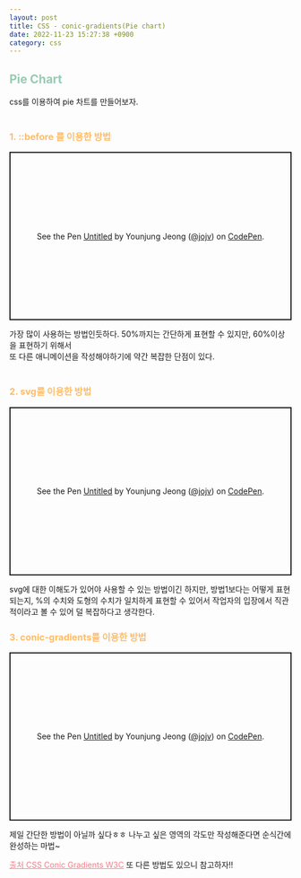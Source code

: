 ```yaml
---
layout: post
title: CSS - conic-gradients(Pie chart)
date: 2022-11-23 15:27:38 +0900
category: css
---
```


## <span style="color:#97cab3;font-weight:bold">Pie Chart</span>
css를 이용하여 pie 차트를 만들어보자.  
<br/>

### <span style="color:#febc68;font-weight:bold">1. ::before 를 이용한 방법</span>

<p class="codepen" data-height="300" data-default-tab="html,result" data-slug-hash="NWzYqOV" data-user="jojv" style="height: 300px; box-sizing: border-box; display: flex; align-items: center; justify-content: center; border: 2px solid; margin: 1em 0; padding: 1em;">
  <span>See the Pen <a href="https://codepen.io/jojv/pen/NWzYqOV">
  Untitled</a> by Younjung Jeong (<a href="https://codepen.io/jojv">@jojv</a>)
  on <a href="https://codepen.io">CodePen</a>.</span>
</p>
<script async src="https://cpwebassets.codepen.io/assets/embed/ei.js"></script>  
  
가장 많이 사용하는 방법인듯하다. 50%까지는 간단하게 표현할 수 있지만, 60%이상을 표현하기 위해서  
또 다른 애니메이션을 작성해야하기에 약간 복잡한 단점이 있다.  
<br/>

### <span style="color:#febc68;font-weight:bold">2. svg를 이용한 방법</span>
<p class="codepen" data-height="300" data-default-tab="html,result" data-slug-hash="NWzYqOV" data-user="jojv" style="height: 300px; box-sizing: border-box; display: flex; align-items: center; justify-content: center; border: 2px solid; margin: 1em 0; padding: 1em;">
  <span>See the Pen <a href="https://codepen.io/jojv/pen/NWzYqOV">
  Untitled</a> by Younjung Jeong (<a href="https://codepen.io/jojv">@jojv</a>)
  on <a href="https://codepen.io">CodePen</a>.</span>
</p>
<script async src="https://cpwebassets.codepen.io/assets/embed/ei.js"></script>  
svg에 대한 이해도가 있어야 사용할 수 있는 방법이긴 하지만, 방법1보다는 어떻게 표현되는지, %의 수치와 도형의 수치가 일치하게 표현할 수 있어서 작업자의 입장에서 직관적이라고 볼 수 있어 덜 복잡하다고 생각한다.    

<br/>

### <span style="color:#febc68;font-weight:bold">3. conic-gradients를 이용한 방법</span>  
<p class="codepen" data-height="300" data-default-tab="html,result" data-slug-hash="NWzYqOV" data-user="jojv" style="height: 300px; box-sizing: border-box; display: flex; align-items: center; justify-content: center; border: 2px solid; margin: 1em 0; padding: 1em;">
  <span>See the Pen <a href="https://codepen.io/jojv/pen/NWzYqOV">
  Untitled</a> by Younjung Jeong (<a href="https://codepen.io/jojv">@jojv</a>)
  on <a href="https://codepen.io">CodePen</a>.</span>
</p>
<script async src="https://cpwebassets.codepen.io/assets/embed/ei.js"></script>  
제일 간단한 방법이 아닐까 싶다ㅎㅎ 나누고 싶은 영역의 각도만 작성해준다면 순식간에 완성하는 마법~  


<a href="https://www.w3schools.com/css/css3_gradients_conic.asp" title="출처로 이동" style="color:#f27c88;">출처 CSS Conic Gradients W3C</a> 또 다른 방법도 있으니 참고하자!!
